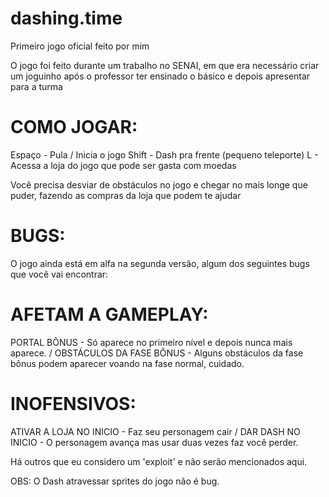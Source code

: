 # dashing.time
Primeiro jogo oficial feito por mim

O jogo foi feito durante um trabalho no SENAI, em que era necessário criar um joguinho após o professor ter ensinado o básico e depois apresentar para a turma

# COMO JOGAR:
Espaço - Pula / Inicia o jogo
Shift - Dash pra frente (pequeno teleporte)
L - Acessa a loja do jogo que pode ser gasta com moedas

Você precisa desviar de obstáculos no jogo e chegar no mais longe que puder, fazendo as compras da loja que podem te ajudar

# BUGS:
O jogo ainda está em alfa na segunda versão, algum dos seguintes bugs que você vai encontrar:

# AFETAM A GAMEPLAY:
PORTAL BÔNUS - Só aparece no primeiro nível e depois nunca mais aparece. /
OBSTÁCULOS DA FASE BÔNUS - Alguns obstáculos da fase bônus podem aparecer voando na fase normal, cuidado.

# INOFENSIVOS:
ATIVAR A LOJA NO INICIO - Faz seu personagem cair / 
DAR DASH NO INICIO - O personagem avança mas usar duas vezes faz você perder.

Há outros que eu considero um 'exploit' e não serão mencionados aqui.

OBS: O Dash atravessar sprites do jogo não é bug.
